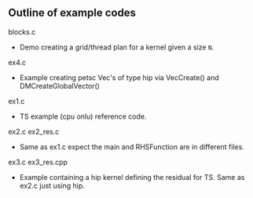 
## Outline of example codes

blocks.c
- Demo creating a grid/thread plan for a kernel given a size `N`.

ex4.c
- Example creating petsc Vec's of type hip via VecCreate() and DMCreateGlobalVector() 

ex1.c
- TS example (cpu onlu) reference code.

ex2.c ex2_res.c
- Same as ex1.c expect the main and RHSFunction are in different files.

ex3.c ex3_res.cpp
- Example containing a hip kernel defining the residual for TS. Same as ex2.c just using hip.




